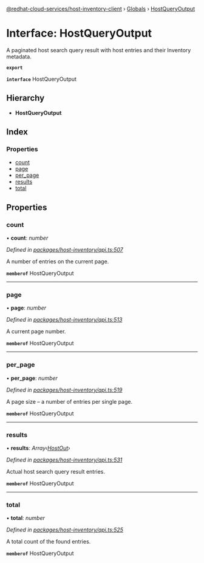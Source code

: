 [@redhat-cloud-services/host-inventory-client](../README.md) › [Globals](../globals.md) › [HostQueryOutput](hostqueryoutput.md)

# Interface: HostQueryOutput

A paginated host search query result with host entries and their Inventory metadata.

**`export`** 

**`interface`** HostQueryOutput

## Hierarchy

* **HostQueryOutput**

## Index

### Properties

* [count](hostqueryoutput.md#count)
* [page](hostqueryoutput.md#page)
* [per_page](hostqueryoutput.md#per_page)
* [results](hostqueryoutput.md#results)
* [total](hostqueryoutput.md#total)

## Properties

###  count

• **count**: *number*

*Defined in [packages/host-inventory/api.ts:507](https://github.com/RedHatInsights/javascript-clients/blob/master/packages/host-inventory/api.ts#L507)*

A number of entries on the current page.

**`memberof`** HostQueryOutput

___

###  page

• **page**: *number*

*Defined in [packages/host-inventory/api.ts:513](https://github.com/RedHatInsights/javascript-clients/blob/master/packages/host-inventory/api.ts#L513)*

A current page number.

**`memberof`** HostQueryOutput

___

###  per_page

• **per_page**: *number*

*Defined in [packages/host-inventory/api.ts:519](https://github.com/RedHatInsights/javascript-clients/blob/master/packages/host-inventory/api.ts#L519)*

A page size – a number of entries per single page.

**`memberof`** HostQueryOutput

___

###  results

• **results**: *Array‹[HostOut](hostout.md)›*

*Defined in [packages/host-inventory/api.ts:531](https://github.com/RedHatInsights/javascript-clients/blob/master/packages/host-inventory/api.ts#L531)*

Actual host search query result entries.

**`memberof`** HostQueryOutput

___

###  total

• **total**: *number*

*Defined in [packages/host-inventory/api.ts:525](https://github.com/RedHatInsights/javascript-clients/blob/master/packages/host-inventory/api.ts#L525)*

A total count of the found entries.

**`memberof`** HostQueryOutput
